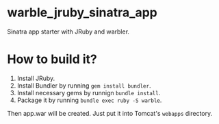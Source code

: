 warble_jruby_sinatra_app
========================

Sinatra app starter with JRuby and warbler.

# How to build it?

1. Install JRuby.
2. Install Bundler by running `gem install bundler`.
3. Install necessary gems by runnign `bundle install`.
4. Package it by running `bundle exec ruby -S warble`.

Then app.war will be created. Just put it into Tomcat's `webapps` directory.